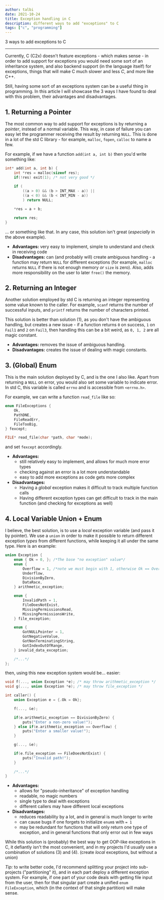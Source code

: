 ```yaml
---
author: talbi
date: 2021-10-24
title: Exception handling in C
description: different ways to add "exceptions" to C
tags: ["c", "programming"]
---
```


3 ways to add exceptions to C

<!--more-->

---

Currently, C (C2x) doesn't feature exceptions - which makes sense - in order to add support for exceptions you would need some sort of an inheritance system, and also backend support (in the language itself) for exceptions, things that will make C much slower and less *C*, and more like C++.

Still, having some sort of an exceptions system can be a useful thing in programming. In this article I will showcase the 3 ways I have found to deal with this problem, their advantages and disadvantages.

## 1. Returning a Pointer

The most common way to add support for exceptions is by returning a *pointer*, instead of a normal variable. This way, in case of failure you can easy let the programmer receiving the result by returning `NULL`. This is done in a lot of the std C library - for example, `malloc`, `fopen`, `calloc` to name a few.

For example, if we have a function `add(int a, int b)` then you'd write something like:

```c
int* add(int a, int b) {
    int *res = malloc(sizeof res);
    if(!res) exit(1); /* not very good */
    
    if (
        ((a > 0) && (b > INT_MAX - a)) || 
        ((a < 0) && (b < INT_MIN - a)) 
        ) return NULL; 

    *res = a + b;

    return res;
}
```

... or something like that. In any case, this solution isn't great (*especially* in the above example).

- **Advantages:** very easy to implement, simple to understand and check in receiving code
- **Disadvantages:** can (and probably will) create ambiguous handling - a function may return `NULL` for different exceptions (for example, `malloc` returns `NULL` if there is not enough memory *or* `size` is zero). Also, adds more responsibility on the user to later `free()` the memory.

## 2. Returning an Integer

Another solution employed by std C is returning an integer representing some value known to the caller. For example, `scanf` returns the number of successful inputs, and `printf` returns the number of characters printed.

This solution is better than solution (1), as you don't have the ambiguous handling, but creates a new issue - if a function returns `0` on success, `1` on `Fail1` and `2` on `Fail3`, then handling this can be a bit weird, as `0, 1, 2` are all magic constant.

- **Advantages:** removes the issue of ambiguous handling.
- **Disadvantages:** creates the issue of dealing with magic constants.

## 3. (Global) Enum

This is the main solution deployed by C, and is the one I also like. Apart from returning a `NULL` on error, you would also set some variable to indicate error. In std C, this variable is called `errno` and is accessible from `<errno.h>`.

For example, we can write a function `read_file` like so:

```c
enum FileExceptions {
    Ok,
    PathDNE,
    FileReadErr,
    FileTooBig,
} fexcept;

FILE* read_file(char *path, char *mode);
```

and set `fexcept` accordingly.

- **Advantages:**
  - still relatively easy to implement, and allows for much more error types
  - checking against an error is a lot more understandable
  - easy to add more exceptions as code gets more complex
- **Disadvantages:**
  - Having a *global* exception makes it difficult to track multiple function calls
  - Having different exception types can get difficult to track in the main function (and checking for exceptions as well)

## 4. Local Variable Union + Enum

I believe, the best solution, is to use a *local* exception variable (and pass it by pointer). We use a `union` in order to make it possible to return different exception *types* from different functions, while keeping it all under the same type. Here is an example:

```c
union Exception {
    enum { Ok = 0, }; /*The base "no exception" value*/
    enum {
        Overflow = 1, /*note we must begin with 1, otherwise Ok == Overflow. */
        Underflow,
        DivisionByZero,
        DataRace,
    } arithmetic_exception;

    enum {
        InvalidPath = 1,
        FileDoesNotExist,
        MissingPermissionsRead,
        MissingPermissionsWrite,
    } file_exception;

    enum {
        GotNULLPointer = 1,
        GotNegativeValue,
        GotNonTerminatingString,
        GotIndexOutOfRange,
    } invalid_data_exception;

    /*...*/
};
```

then, using this new exception system would be... easier:

```c
void f(..., union Exception *e); /* may throw arithmetic_exception */
void g(..., union Exception *e); /* may throw file_exception */

int caller() {
    union Exception e = {.Ok = Ok};

    f(..., &e);

    if(e.arithmetic_exception == DivisionByZero) {
        puts("Enter a non-zero value!");
    } else if(e.arithmetic_exception == Overflow) {
        puts("Enter a smaller value!");
    }

    g(..., &e);

    if(e.file_exception == FileDoesNotExist) {
        puts("Invalid path!");
    }
    
    /*...*/
}
```

- **Advantages:**
  - allows for "pseudo-inheritance" of exception handling
  - readable, no magic numbers
  - single type to deal with exceptions
  - different callers may have different local exceptions
- **Disadvantages:**
  - reduces readability by a lot, and in general is much longer to write
  - can cause bugs if one forgets to initialize `enum`s with `= 1`
  - may be redundant for functions that will only return one type of exception, and in general functions that only error out in few ways

While this solution is (probably) the best way to get OOP-like exceptions in C, it defiantly isn't the most convenient, and in my projects I'd usually use a combination of solutions (3) and (4). (create *local* exceptions, but without a union)

*Tip:* to write better code, I'd recommend splitting your project into sub-projects ("partitioning" it), and in each part deploy a different exception system. For example, if one part of your code deals with getting file input from the user, then for that singular part create a unified `enum FileException`, which (in the context of that single partition) will make sense.
